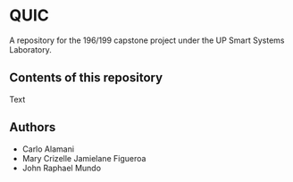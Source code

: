# QUIC

A repository for the 196/199 capstone project under the UP Smart Systems Laboratory.

## Contents of this repository

Text

## Authors

* Carlo Alamani
* Mary Crizelle Jamielane Figueroa
* John Raphael Mundo
